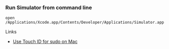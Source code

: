 
### Run Simulator from command line

```
open /Applications/Xcode.app/Contents/Developer/Applications/Simulator.app
```

Links
- [Use Touch ID for sudo on Mac](https://davidwalsh.name/touch-sudo)